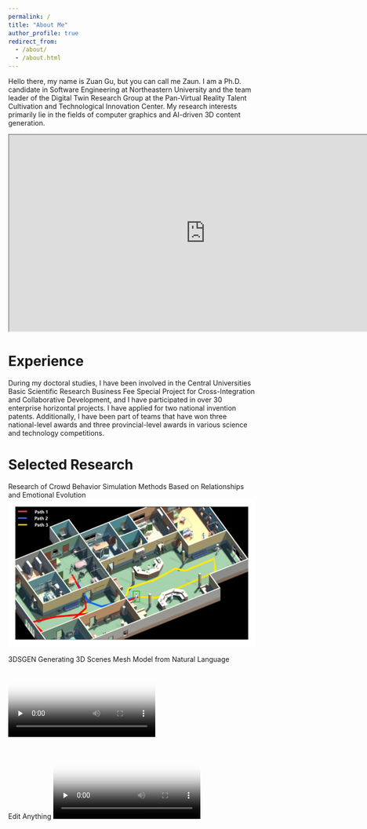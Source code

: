 ```yaml
---
permalink: /
title: "About Me"
author_profile: true
redirect_from: 
  - /about/
  - /about.html
---
```


Hello there, my name is Zuan Gu, but you can call me Zaun. I am a Ph.D. candidate in Software Engineering at Northeastern University and the team leader of the Digital Twin Research Group at the Pan-Virtual Reality Talent Cultivation and Technological Innovation Center. My research interests primarily lie in the fields of computer graphics and AI-driven 3D content generation.
<iframe
    width="800"
    height="400"
    src="https://my.spline.design/particles-31208c08c39f7a2506123cda8d0a4c9e/"
    title="Example Web Page">
</iframe>


Experience
======
During my doctoral studies, I have been involved in the Central Universities Basic Scientific Research Business Fee Special Project for Cross-Integration and Collaborative Development, and I have participated in over 30 enterprise horizontal projects. I have applied for two national invention patents. Additionally, I have been part of teams that have won three national-level awards and three provincial-level awards in various science and technology competitions.

Selected Research
======
Research of Crowd Behavior Simulation Methods Based on Relationships and Emotional Evolution
![CBSM](/images/LLM.png)

3DSGEN Generating 3D Scenes Mesh Model from Natural Language
<video id="video" controls="" preload="none" poster="封面">
      <source id="mp4" src="images/3dsgen.mp4" type="video/mp4">
</video>

Edit Anything
<video id="video" controls="" preload="none" poster="封面">
      <source id="mp4" src="images/editanything.mp4" type="video/mp4">
</video>


